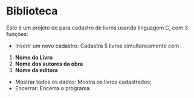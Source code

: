 # Biblioteca 

Este é um projeto de para cadastro de livros usando linguagem C, com 3 funções:

+ Inserir um novo cadastro: Cadastra 5 livros simultaneamente com 
1. __Nome do Livro__
2. __Nome dos autores da obra__
3. __Nome da editora__
+ Mostrar todos os dados: Mostra os livros cadastrados;
+ Encerrar: Encerra o programa.
